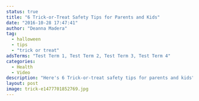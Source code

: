 ```yaml
---
status: true
title: "6 Trick-or-Treat Safety Tips for Parents and Kids"
date: "2016-10-28 17:47:41"
author: "Deanna Madera"
tag:
  - halloween
  - tips
  - "trick or treat"
adsTerms: "Test Term 1, Test Term 2, Test Term 3, Test Term 4"
categories:
  - Health
  - Video
description: "Here's 6 Trick-or-treat safety tips for parents and kids"
layout: post
image: trick-e1477701852769.jpg
---
```


<div wibbitz="wbtz-static-embed" wibbitz-autoplay="true" wibbitz-clip-id="b3266780c6c334e2bb0385bc648bd9d1c" wibbitz-next="auto"></div><script>(function(d, s, id) {
	if (d.getElementById(id)) return;
	var js = d.createElement(s); js.id = id;
	js.src = '//cdn4.wibbitz.com/static.js';
	d.getElementsByTagName('body')[0].appendChild(js);
}(document, 'script', 'wibbitz-static-embed'));</script>
